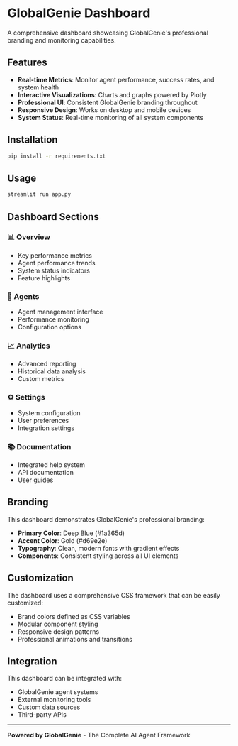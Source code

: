 # GlobalGenie Dashboard

A comprehensive dashboard showcasing GlobalGenie's professional branding and monitoring capabilities.

## Features

- **Real-time Metrics**: Monitor agent performance, success rates, and system health
- **Interactive Visualizations**: Charts and graphs powered by Plotly
- **Professional UI**: Consistent GlobalGenie branding throughout
- **Responsive Design**: Works on desktop and mobile devices
- **System Status**: Real-time monitoring of all system components

## Installation

```bash
pip install -r requirements.txt
```

## Usage

```bash
streamlit run app.py
```

## Dashboard Sections

### 📊 Overview
- Key performance metrics
- Agent performance trends
- System status indicators
- Feature highlights

### 🤖 Agents
- Agent management interface
- Performance monitoring
- Configuration options

### 📈 Analytics
- Advanced reporting
- Historical data analysis
- Custom metrics

### ⚙️ Settings
- System configuration
- User preferences
- Integration settings

### 📚 Documentation
- Integrated help system
- API documentation
- User guides

## Branding

This dashboard demonstrates GlobalGenie's professional branding:

- **Primary Color**: Deep Blue (#1a365d)
- **Accent Color**: Gold (#d69e2e)
- **Typography**: Clean, modern fonts with gradient effects
- **Components**: Consistent styling across all UI elements

## Customization

The dashboard uses a comprehensive CSS framework that can be easily customized:

- Brand colors defined as CSS variables
- Modular component styling
- Responsive design patterns
- Professional animations and transitions

## Integration

This dashboard can be integrated with:

- GlobalGenie agent systems
- External monitoring tools
- Custom data sources
- Third-party APIs

---

**Powered by GlobalGenie** - The Complete AI Agent Framework